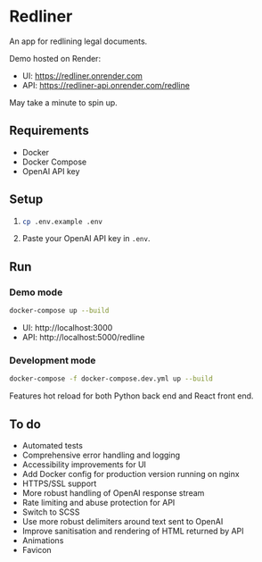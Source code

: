 # Redliner

An app for redlining legal documents.

Demo hosted on Render:

- UI: https://redliner.onrender.com
- API: https://redliner-api.onrender.com/redline

May take a minute to spin up.

## Requirements

- Docker
- Docker Compose
- OpenAI API key

## Setup

1. ```bash
   cp .env.example .env
   ```
2. Paste your OpenAI API key in `.env`.

## Run

### Demo mode

```bash
docker-compose up --build
```

- UI: http://localhost:3000
- API: http://localhost:5000/redline

### Development mode

```bash
docker-compose -f docker-compose.dev.yml up --build
```

Features hot reload for both Python back end and React front end.

## To do

- Automated tests
- Comprehensive error handling and logging
- Accessibility improvements for UI
- Add Docker config for production version running on nginx
- HTTPS/SSL support
- More robust handling of OpenAI response stream
- Rate limiting and abuse protection for API
- Switch to SCSS
- Use more robust delimiters around text sent to OpenAI
- Improve sanitisation and rendering of HTML returned by API
- Animations
- Favicon
